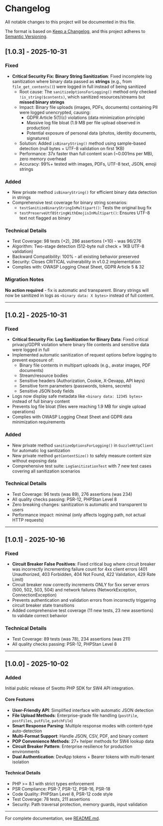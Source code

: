 # Changelog

All notable changes to this project will be documented in this file.

The format is based on [Keep a Changelog](https://keepachangelog.com/en/1.0.0/),
and this project adheres to [Semantic Versioning](https://semver.org/spec/v2.0.0.html).

## [1.0.3] - 2025-10-31

### Fixed

- **Critical Security Fix: Binary String Sanitization**: Fixed incomplete log sanitization where binary data passed as **strings** (e.g., from `file_get_contents()`) were logged in full instead of being sanitized
  - Root cause: The `sanitizeOptionsForLogging()` method only checked `!is_string($contents)`, which sanitized resources/streams but **missed binary strings**
  - Impact: Binary file uploads (images, PDFs, documents) containing PII were logged unencrypted, causing:
    - GDPR Article 5(1)(c) violations (data minimization principle)
    - Massive log file bloat (1.9 MB per file upload observed in production)
    - Potential exposure of personal data (photos, identity documents, signatures)
  - Solution: Added `isBinaryString()` method using sample-based detection (null bytes + UTF-8 validation on first 1KB)
  - Performance: 37x faster than full content scan (~0.001ms per MB), zero memory overhead
  - Accuracy: 99%+ tested with images, PDFs, UTF-8 text, JSON, emoji strings

### Added

- New private method `isBinaryString()` for efficient binary data detection in strings
- Comprehensive test coverage for binary string scenarios:
  - `testSanitizeBinaryStringInMultipart()`: Tests the original bug fix
  - `testPreserveUtf8StringWithEmojisInMultipart()`: Ensures UTF-8 text not flagged as binary

### Technical Details

- Test Coverage: 98 tests (+2), 286 assertions (+10) - was 96/276
- Algorithm: Two-stage detection (512-byte null check + 1KB UTF-8 validation)
- Backward Compatibility: 100% - all existing behavior preserved
- Security: Closes CRITICAL vulnerability in v1.0.2 implementation
- Complies with: OWASP Logging Cheat Sheet, GDPR Article 5 & 32

### Migration Notes

**No action required** - fix is automatic and transparent. Binary strings will now be sanitized in logs as `<binary data: X bytes>` instead of full content.

---

## [1.0.2] - 2025-10-31

### Fixed

- **Critical Security Fix: Log Sanitization for Binary Data**: Fixed critical privacy/GDPR violation where binary file contents and sensitive data were logged in full
- Implemented automatic sanitization of request options before logging to prevent exposure of:
  - Binary file contents in multipart uploads (e.g., avatar images, PDF documents)
  - Stream/resource bodies
  - Sensitive headers (Authorization, Cookie, X-Devapp, API keys)
  - Sensitive form parameters (passwords, tokens, secrets)
  - Sensitive JSON body fields
- Logs now display safe metadata like `<binary data: 12345 bytes>` instead of full binary content
- Prevents log file bloat (files were reaching 1.9 MB for single upload operations)
- Complies with OWASP Logging Cheat Sheet and GDPR data minimization requirements

### Added

- New private method `sanitizeOptionsForLogging()` in `GuzzleHttpClient` for automatic log sanitization
- New private method `getContentSize()` to safely measure content size without exposing data
- Comprehensive test suite: `LogSanitizationTest` with 7 new test cases covering all sanitization scenarios

### Technical Details

- Test Coverage: 96 tests (was 89), 276 assertions (was 234)
- All quality checks passing: PSR-12, PHPStan Level 8
- Zero breaking changes: sanitization is automatic and transparent to users
- Performance impact: minimal (only affects logging path, not actual HTTP requests)

---

## [1.0.1] - 2025-10-16

### Fixed

- **Circuit Breaker False Positives**: Fixed critical bug where circuit breaker was incorrectly incrementing failure count for 4xx client errors (401 Unauthorized, 403 Forbidden, 404 Not Found, 422 Validation, 429 Rate Limit)
- Circuit breaker now correctly increments ONLY for 5xx server errors (500, 502, 503, 504) and network failures (NetworkException, ConnectionException)
- Prevents authentication and validation errors from incorrectly triggering circuit breaker state transitions
- Added comprehensive test coverage (11 new tests, 23 new assertions) to validate correct behavior

### Technical Details

- Test Coverage: 89 tests (was 78), 234 assertions (was 211)
- All quality checks passing: PSR-12, PHPStan Level 8

---

## [1.0.0] - 2025-10-02

### Added

Initial public release of Swotto PHP SDK for SW4 API integration.

#### Core Features
- **User-Friendly API**: Simplified interface with automatic JSON detection
- **File Upload Methods**: Enterprise-grade file handling (`postFile`, `postFiles`, `putFile`, `patchFile`)
- **Smart Response Parsing**: Multiple response modes with content-type auto-detection
- **Multi-Format Support**: Handle JSON, CSV, PDF, and binary content
- **POP Convenience Methods**: 27+ helper methods for SW4 lookup data
- **Circuit Breaker Pattern**: Enterprise resilience for production environments
- **Dual Authentication**: DevApp tokens + Bearer tokens with multi-tenant isolation

#### Technical Details
- PHP >= 8.1 with strict types enforcement
- PSR Compliance: PSR-7, PSR-12, PSR-16, PSR-18
- Code Quality: PHPStan Level 8, PSR-12 code style
- Test Coverage: 78 tests, 211 assertions
- Security: Path traversal protection, memory guards, input validation

---

For complete documentation, see [README.md](README.md).
